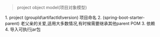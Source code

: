 > project object model(项目对象模型)

<?xml   >

	1. project (groupId\artifactId\version) 项目命名
  		2. <parent>(spring-boot-starter-parent) 老父亲的关爱,适用大多数情况,有时候需要继承其他parent POM
  		3. <dependencies> 依赖
  		4. <build> 导入可执行jar包



